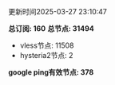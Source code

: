 更新时间2025-03-27 23:10:47

**总订阅: 160**
**总节点: 31494**
- vless节点: 11508
- hysteria2节点: 2

**google ping有效节点: 378**

